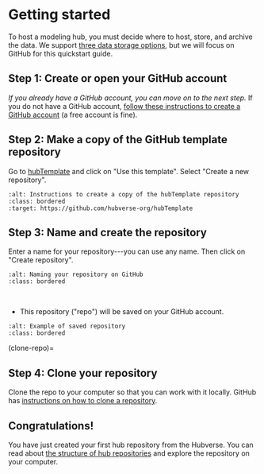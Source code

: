 # Getting started  

To host a modeling hub, you must decide where to host, store, and archive the data. We support [three data storage options](../overview/data-storage.md), but we will focus on GitHub for this quickstart guide.  

## Step 1: Create or open your GitHub account  

_If you already have a GitHub account, you can move on to the next step._ If you do not have a GitHub account, [follow these instructions to create a GitHub account](https://docs.github.com/en/get-started/signing-up-for-github/signing-up-for-a-new-github-account) (a free account is fine).  

## Step 2: Make a copy of the GitHub template repository  

Go to [hubTemplate](https://github.com/hubverse-org/hubTemplate) and click on "Use this template". Select "Create a new repository".  

```{image} ../images/hubTemplate.png
:alt: Instructions to create a copy of the hubTemplate repository
:class: bordered
:target: https://github.com/hubverse-org/hubTemplate
```

## Step 3: Name and create the repository  

Enter a name for your repository---you can use any name.  Then click on "Create repository".  

```{image} ../images/repo-nam.png
:alt: Naming your repository on GitHub
:class: bordered
```

&nbsp;
&nbsp;
- This repository ("repo") will be saved on your GitHub account.  

```{image} ../images/repo-woman.png
:alt: Example of saved repository
:class: bordered
```

(clone-repo)=
## Step 4: Clone your repository  

Clone the repo to your computer so that you can work with it locally.  GitHub has [instructions on how to clone a repository](https://docs.github.com/en/repositories/creating-and-managing-repositories/cloning-a-repository).  

## Congratulations!  

You have just created your first hub repository from the Hubverse. You can read about [the structure of hub repositories](../user-guide/hub-structure.md) and explore the repository on your computer.  

